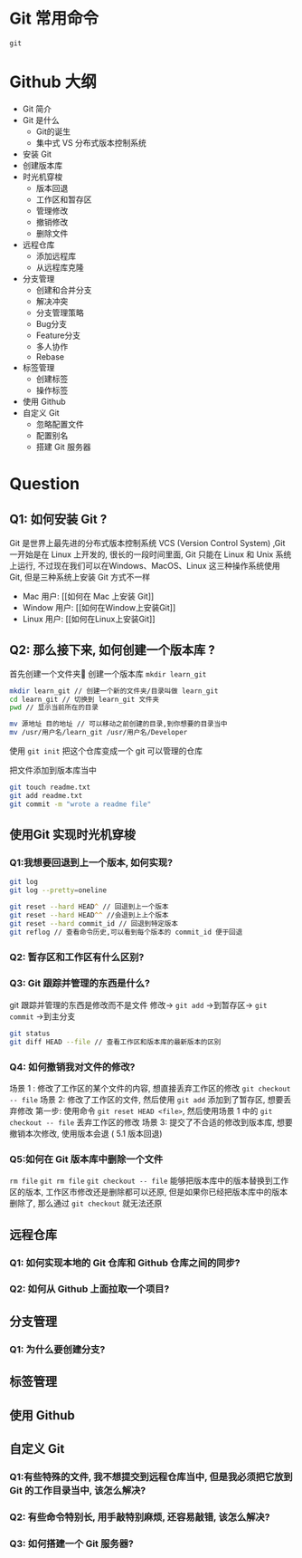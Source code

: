 # Git 常用命令
```shell
git 
```
# Github 大纲
- Git 简介
- Git 是什么
	- Git的诞生
	- 集中式 VS 分布式版本控制系统
- 安装 Git
- 创建版本库
- 时光机穿梭
	- 版本回退
	- 工作区和暂存区
	- 管理修改
	- 撤销修改
	- 删除文件
- 远程仓库
	- 添加远程库
	- 从远程库克隆
- 分支管理
	- 创建和合并分支
	- 解决冲突
	- 分支管理策略
	- Bug分支
	- Feature分支
	- 多人协作
	- Rebase
- 标签管理
	- 创建标签
	- 操作标签
- 使用 Github
- 自定义 Git
	- 忽略配置文件
	- 配置别名
	- 搭建 Git 服务器
# Question
## Q1: 如何安装 Git ?
Git 是世界上最先进的分布式版本控制系统 VCS (Version Control System) ,Git 一开始是在 Linux 上开发的, 很长的一段时间里面, Git 只能在 Linux 和 Unix 系统上运行, 不过现在我们可以在Windows、MacOS、Linux 这三种操作系统使用 Git, 但是三种系统上安装 Git 方式不一样
- Mac 用户: [[如何在 Mac 上安装 Git]]
- Window 用户: [[如何在Window上安装Git]]
- Linux 用户: [[如何在Linux上安装Git]]
## Q2: 那么接下来, 如何创建一个版本库 ?
首先创建一个文件夹📁
创建一个版本库 `mkdir learn_git`
```zsh
mkdir learn_git // 创建一个新的文件夹/目录叫做 learn_git
cd learn_git // 切换到 learn_git 文件夹
pwd // 显示当前所在的目录
```

```zsh
mv 源地址 目的地址 // 可以移动之前创建的目录,到你想要的目录当中
mv /usr/用户名/learn_git /usr/用户名/Developer
```

使用 `git init` 把这个仓库变成一个 git 可以管理的仓库

把文件添加到版本库当中
```zsh
git touch readme.txt
git add readme.txt
git commit -m "wrote a readme file"
```

## 使用Git 实现时光机穿梭
### Q1:我想要回退到上一个版本, 如何实现?
```zsh
git log
git log --pretty=oneline

git reset --hard HEAD^ // 回退到上一个版本
git reset --hard HEAD^^ //会退到上上个版本
git reset --hard commit_id // 回退到特定版本
git reflog // 查看命令历史,可以看到每个版本的 commit_id 便于回退
```
### Q2: 暂存区和工作区有什么区别?
### Q3: Git 跟踪并管理的东西是什么?
git 跟踪并管理的东西是修改而不是文件
修改-> `git add` ->到暂存区-> `git commit` ->到主分支
```zsh
git status 
git diff HEAD --file // 查看工作区和版本库的最新版本的区别
```

### Q4: 如何撤销我对文件的修改?
场景 1 : 修改了工作区的某个文件的内容, 想直接丢弃工作区的修改 `git checkout -- file`
场景 2:  修改了工作区的文件, 然后使用 `git add` 添加到了暂存区, 想要丢弃修改
第一步: 使用命令 `git reset HEAD <file>`, 然后使用场景 1 中的 `git checkout -- file` 丢弃工作区的修改
场景 3: 提交了不合适的修改到版本库, 想要撤销本次修改, 使用版本会退 ( 5.1 版本回退)
### Q5:如何在 Git 版本库中删除一个文件
`rm file`
`git rm file`
`git checkout -- file` 能够把版本库中的版本替换到工作区的版本, 工作区市修改还是删除都可以还原, 但是如果你已经把版本库中的版本删除了, 那么通过 `git checkout` 就无法还原

## 远程仓库
### Q1: 如何实现本地的 Git 仓库和 Github 仓库之间的同步?
### Q2: 如何从 Github 上面拉取一个项目?
## 分支管理
### Q1: 为什么要创建分支?
## 标签管理
## 使用 Github
## 自定义 Git
### Q1:有些特殊的文件, 我不想提交到远程仓库当中, 但是我必须把它放到 Git 的工作目录当中, 该怎么解决?
### Q2: 有些命令特别长, 用手敲特别麻烦, 还容易敲错, 该怎么解决?
### Q3: 如何搭建一个 Git 服务器?


